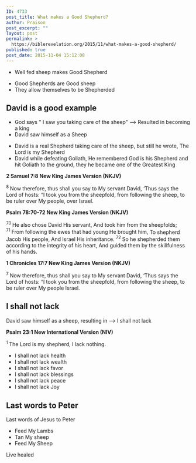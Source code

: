 ```yaml
---
ID: 4733
post_title: What makes a Good Shepherd?
author: Praison
post_excerpt: ""
layout: post
permalink: >
  https://biblerevelation.org/2015/11/what-makes-a-good-shepherd/
published: true
post_date: 2015-11-04 15:12:08
---
```

<ul>
	<li>Well fed sheep makes Good Shepherd</li>
</ul>
<ul>
	<li>Good Shepherds are Good sheep</li>
	<li>They allow themselves to be Shepherded</li>
</ul>
<h2><strong>David is a good example</strong></h2>
<ul>
	<li>God says " I saw you taking care of the sheep" --&gt; Resulted in becoming a king</li>
	<li>David saw himself as a Sheep</li>
</ul>
<ul>
	<li>David is a real Shepherd taking care of the sheep, but still he wrote, The Lord is my Shepherd</li>
	<li>David while defeating Goliath, He remembered God is his Shepherd and hit Goliath to the ground, they he became one of the Greatest King</li>
</ul>
<strong><span class="passage-display-bcv">2 Samuel 7:8
</span><span class="passage-display-version">New King James Version (NKJV)</span></strong>

<span id="en-NKJV-8189" class="text 2Sam-7-8"><sup class="versenum">8 </sup>Now therefore, thus shall you say to My servant David, ‘Thus says the <span class="small-caps">Lord</span> of hosts: “I took you from the sheepfold, from following the sheep, to be ruler over My people, over Israel.</span>

<strong><span class="passage-display-bcv">Psalm 78:70-72
</span><span class="passage-display-version">New King James Version (NKJV)</span></strong>
<div class="poetry">
<p class="line"><span id="en-NKJV-15184" class="text Ps-78-70"><sup class="versenum">70 </sup>He also chose David His servant,</span>
<span class="text Ps-78-70">And took him from the sheepfolds;</span>
<span id="en-NKJV-15185" class="text Ps-78-71"><sup class="versenum">71 </sup>From following the ewes that had young He brought him,</span>
<span class="text Ps-78-71">To shepherd Jacob His people,</span>
<span class="text Ps-78-71">And Israel His inheritance.</span>
<span id="en-NKJV-15186" class="text Ps-78-72"><sup class="versenum">72 </sup>So he shepherded them according to the integrity of his heart,</span>
<span class="text Ps-78-72">And guided them by the skillfulness of his hands.</span></p>

</div>
<strong><span class="passage-display-bcv">1 Chronicles 17:7
</span><span class="passage-display-version">New King James Version (NKJV)</span></strong>

<span id="en-NKJV-10871" class="text 1Chr-17-7"><sup class="versenum">7 </sup>Now therefore, thus shall you say to My servant David, ‘Thus says the <span class="small-caps">Lord</span> of hosts: “I took you from the sheepfold, from following the sheep, to be ruler over My people Israel.</span>
<h2><strong>I shall not lack</strong></h2>
David saw himself as a sheep, resulting in --&gt; I shall not lack

<strong><span class="passage-display-bcv">Psalm 23:1
</span><span class="passage-display-version">New International Version (NIV)</span></strong>
<div class="poetry">
<p class="line"><span class="text Ps-23-1"><sup class="versenum">1 </sup>The <span class="small-caps">Lord</span> is my shepherd, I lack nothing.</span></p>

</div>
<ul>
	<li>I shall not lack health</li>
	<li>I shall not lack wealth</li>
	<li>I shall not lack favor</li>
	<li>I shall not lack blessings</li>
	<li>I shall not lack peace</li>
	<li>I shall not lack Joy</li>
</ul>
<h2><strong>Last words to Peter</strong></h2>
Last words of Jesus to Peter
<ul>
	<li>Feed My Lambs</li>
	<li>Tan My sheep</li>
	<li>Feed My Sheep</li>
</ul>
Live healed